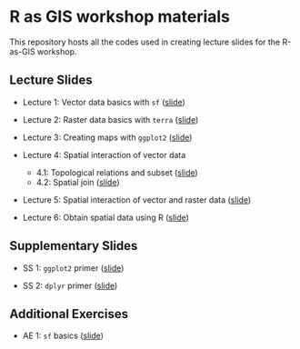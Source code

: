 # R as GIS workshop materials

This repository hosts all the codes used in creating lecture slides for the R-as-GIS workshop.

## Lecture Slides

+ Lecture 1: Vector data basics with `sf` ([slide](https://tmieno2.github.io/R-as-GIS-workshop/L01_vector_basics.html))

+ Lecture 2: Raster data basics with `terra` ([slide](https://tmieno2.github.io/R-as-GIS-workshop/L02_raster_basics.html))

+ Lecture 3: Creating maps with `ggplot2` ([slide](https://tmieno2.github.io/R-as-GIS-workshop/L03_create_map.html))

+ Lecture 4: Spatial interaction of vector data 
  + 4.1: Topological relations and subset ([slide](https://tmieno2.github.io/R-as-GIS-workshop/L04_1_vector_interactions.html))
  + 4.2: Spatial join ([slide](https://tmieno2.github.io/R-as-GIS-workshop/L04_2_spatial_join.html))

+ Lecture 5: Spatial interaction of vector and raster data ([slide](https://tmieno2.github.io/R-as-GIS-workshop/L05_vector_raster_interaction.html))

+ Lecture 6: Obtain spatial data using R ([slide]())

## Supplementary Slides

+ SS 1: `ggplot2` primer ([slide](https://tmieno2.github.io/R-as-GIS-workshop/LA_1_ggplot2_primer.html))

+ SS 2: `dplyr` primer ([slide](https://tmieno2.github.io/R-as-GIS-workshop/LA_2_dplyr_primer.html))


## Additional Exercises

+ AE 1: `sf` basics ([slide](https://tmieno2.github.io/R-as-GIS-workshop/E01_sf_basics.html))
